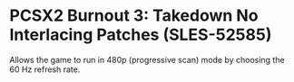 # PCSX2 Burnout 3: Takedown No Interlacing Patches (SLES-52585)

Allows the game to run in 480p (progressive scan) mode by choosing the 60 Hz refresh rate.
